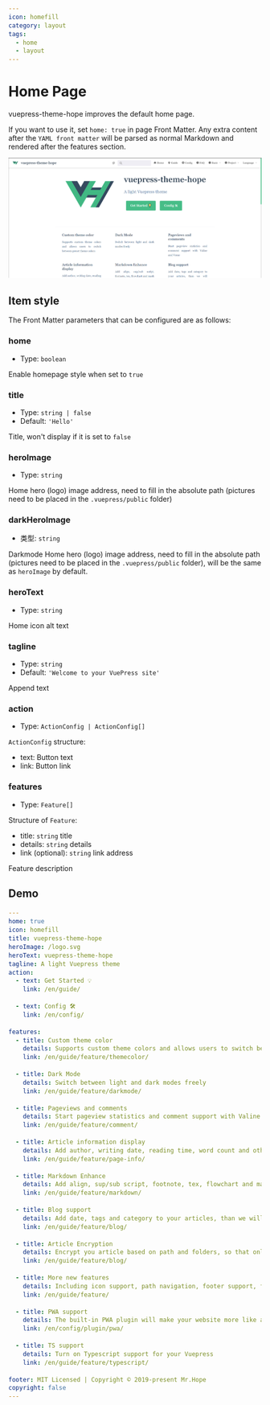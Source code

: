```yaml
---
icon: homefill
category: layout
tags:
  - home
  - layout
---
```


# Home Page

vuepress-theme-hope improves the default home page.

If you want to use it, set `home: true` in page Front Matter. Any extra content after the `YAML front matter` will be parsed as normal Markdown and rendered after the features section.

![Screenshot](./assets/home.png)

## Item style

The Front Matter parameters that can be configured are as follows:

### home

- Type: `boolean`

Enable homepage style when set to `true`

### title

- Type: `string | false`
- Default: `'Hello'`

Title, won't display if it is set to `false`

### heroImage

- Type: `string`

Home hero (logo) image address, need to fill in the absolute path (pictures need to be placed in the `.vuepress/public` folder)

### darkHeroImage

- 类型: `string`

Darkmode Home hero (logo) image address, need to fill in the absolute path (pictures need to be placed in the `.vuepress/public` folder), will be the same as `heroImage` by default.

### heroText

- Type: `string`

Home icon alt text

### tagline

- Type: `string`
- Default: `'Welcome to your VuePress site'`

Append text

### action

- Type: `ActionConfig | ActionConfig[]`

`ActionConfig` structure:

- text: Button text
- link: Button link

### features

- Type: `Feature[]`

Structure of `Feature`:

- title: `string` title
- details: `string` details
- link (optional): `string` link address

Feature description

## Demo

```yaml
---
home: true
icon: homefill
title: vuepress-theme-hope
heroImage: /logo.svg
heroText: vuepress-theme-hope
tagline: A light Vuepress theme
action:
  - text: Get Started 💡
    link: /en/guide/

  - text: Config 🛠
    link: /en/config/

features:
  - title: Custom theme color
    details: Supports custom theme colors and allows users to switch between preset theme colors
    link: /en/guide/feature/themecolor/

  - title: Dark Mode
    details: Switch between light and dark modes freely
    link: /en/guide/feature/darkmode/

  - title: Pageviews and comments
    details: Start pageview statistics and comment support with Valine and Vssue
    link: /en/guide/feature/comment/

  - title: Article information display
    details: Add author, writing date, reading time, word count and other information to your article
    link: /en/guide/feature/page-info/

  - title: Markdown Enhance
    details: Add align, sup/sub script, footnote, tex, flowchart and mark support in markdown
    link: /en/guide/feature/markdown/

  - title: Blog support
    details: Add date, tags and category to your articles, than we will generate article, tag, category and timeline list for you
    link: /en/guide/feature/blog/

  - title: Article Encryption
    details: Encrypt you article based on path and folders, so that only the one you want could see them
    link: /en/guide/feature/blog/

  - title: More new features
    details: Including icon support, path navigation, footer support, fullscreen button, blog homepage, etc.
    link: /en/guide/feature/

  - title: PWA support
    details: The built-in PWA plugin will make your website more like an APP.
    link: /en/config/plugin/pwa/

  - title: TS support
    details: Turn on Typescript support for your Vuepress
    link: /en/guide/feature/typescript/

footer: MIT Licensed | Copyright © 2019-present Mr.Hope
copyright: false
---

```
